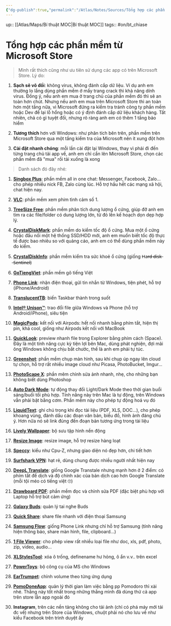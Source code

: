 ```yaml
---
{"dg-publish":true,"permalink":"/Atlas/Notes/Sources/Tổng hợp các phần mềm từ Microsoft Store/","noteIcon":""}
---
```


up:: [[Atlas/Maps/Bí thuật MOC\|Bí thuật MOC]]
tags:: #on/bt_chiase

# Tổng hợp các phần mềm từ Microsoft Store

> Mình rất thích cũng như ưu tiên sử dụng các app có trên Microsoft Store. Lý do:

1. **Sạch sẽ vô đối**: không virus, không đánh cắp dữ liệu. Ví dụ anh em thường lo lắng dùng phần mềm ở mấy trang crack thì khả năng dính virus. Đồng ý, nếu anh em mua ở trang chủ của phần mềm đó thì sẽ an toàn hơn chút. Nhưng nếu anh em mua trên Microsoft Store thì an toàn hơn một tầng nữa, vì Microsoft đứng ra kiểm tra tránh công ty phần mềm hoặc Dev để lại lỗ hổng hoặc có ý định đánh cắp dữ liệu khách hàng. Tất nhiên, chả có gì tuyệt đối, nhưng rõ ràng anh em có thêm 1 tầng bảo hiểm
    
2. **Tương thích** hơn với Windows: như phân tích bên trên, phần mềm trên Microsoft Store qua một tầng kiểm tra của Microsoft nên ít xung đột hơn
    
3. **Cài đặt nhanh chóng**: mỗi lần cài đặt lại Windows, thay vì phải đi đến từng trang chủ tải app về, anh em chỉ cần lên Microsoft Store, chọn các phần mềm đã "mua" rồi tải xuống là xong

> Danh sách đó đây nhé:

1. [**Singbox Plus**](https://www.microsoft.com/store/productId/9P2MF6TX0NZG?fbclid=IwAR04EvfINrd7Zrw6EOl0sdFjR5Cw4rOz1COLRHkqckK0pR8vmkR0VQ8DDj8): phần mềm all in one chat: Messenger, Facebook, Zalo... cho phép nhiều nick FB, Zalo cùng lúc. Hỗ trợ hầu hết các mạng xã hội, chat hiện nay.
    
2. [**VLC**](https://l.facebook.com/l.php?u=https%3A%2F%2Fapps.microsoft.com%2Fstore%2Fdetail%2FXPDM1ZW6815MQM%3Ffbclid%3DIwAR0Tz_QUEjTz8TOlp2PX_Vt4f3IWwXvoXvNMzaIGmrsdSOc99qQWPEZg_g4&h=AT0cOO_lGqF86aj5vh0_mCPWfbXWy6eL9wp4_pHRuWcAWWgJOZp_CpwzYJJZGN8C80asmZFSVwcBb58atYGQKauGp2Z9NhA-SfXmFb_f_K7d1QLXMn1dTz-b1I9ClQcxf5I7k6vSapaDs88Ni_w5&__tn__=-UK-R&c[0]=AT2aFc5Hq7eKMEvdAGa_ogrV33Rj07qabQCT5sgo9DwtcPp0mHjzenn2sIo06qVoKgJJdwddwkZUYWxRBf3_o07RhL-_dkU5RTj2v-sgjKrHuDaNH2yWW6PE_mRaoh0un-ACVbDeufLMV71JnG64dewm8kNwQftx5pF9YW0): phần mềm xem phim tình cảm số 1.
    
3. [**TreeSize Free**](https://apps.microsoft.com/store/detail/XP9M26RSCLNT88?fbclid=IwAR2NBxn6ReeMMf2I7SUx5QeQD3-beNY3rKQCLXYWeqG4mLUFAlH7aRVq9pQ): phần mềm phân tích dung lượng ổ cứng, giúp đỡ anh em tìm ra các file/folder có dung lượng lớn, từ đó lên kế hoạch dọn dẹp hợp lý.
    
4. [**CrystalDiskMark**](https://www.microsoft.com/store/productId/9NBLGGH4Z6F2?fbclid=IwAR3UiYTreKNbhUnIVsJFtJLI5P-Vhh5BUu1tHyirXlJZimbQLwERSniA_3c): phần mềm do kiểm tốc độ ổ cứng. Mua một ổ cứng hoặc đấu nối một hệ thống SSD/HDD mới, anh em muốn biết tốc độ thực tế được bao nhiêu so với quảng cáo, anh em có thể dùng phần mềm này đo kiểm.
    
5. [**CrystalDiskInfo**](https://l.facebook.com/l.php?u=https%3A%2F%2Fapps.microsoft.com%2Fstore%2Fdetail%2FXP8K4RGX25G3GM%3Ffbclid%3DIwAR3Jy2Odtc7pRf9D6E6u8zbDz7fJC9IETYnj32WKhT6c3ucVdw7AxIgujgM&h=AT0_qfVU75H0Pub0JUNOt5dJCZFEkh19SqFxqKTFnJXzS3dfSc84oRndP5DeMH-UDnuJODLoZ_40my5XxTEDWnxK0iSywLmVwAXg78NpVPvn13vc7D9YfHcj1SPhtf_RZ9bbT8chloOxqfTGvDT9&__tn__=-UK-R&c[0]=AT2aFc5Hq7eKMEvdAGa_ogrV33Rj07qabQCT5sgo9DwtcPp0mHjzenn2sIo06qVoKgJJdwddwkZUYWxRBf3_o07RhL-_dkU5RTj2v-sgjKrHuDaNH2yWW6PE_mRaoh0un-ACVbDeufLMV71JnG64dewm8kNwQftx5pF9YW0): phần mềm kiểm tra sức khoẻ ổ cứng (giống H̶a̶r̶d̶ ̶d̶i̶s̶k̶ ̶S̶e̶n̶t̶i̶n̶e̶l̶)
    
6. [**GoTiengViet**](https://l.facebook.com/l.php?u=https%3A%2F%2Fwww.microsoft.com%2Fstore%2FproductId%2F9P1F8XG2LZM9%3Ffbclid%3DIwAR2vU9ZUsUGjiLC_h_nUVA4m2blgqT0m9bvjN4nYfRFs66rCqgicJQ0QdFE&h=AT2Gx9cG7ktHc4OOj7GA_IqTrXI3mwEb5FGN-mdEZIuO35QjwrlUDRqeaXHLxeoDILqHlrnrV9fXy0Ti8Iu6ogNouRMaswSPbkOVwVC3xldqVXWkNMiQtI09ft2ZLXvIV5wFfufIznbSxISRAe7q&__tn__=-UK-R&c[0]=AT2aFc5Hq7eKMEvdAGa_ogrV33Rj07qabQCT5sgo9DwtcPp0mHjzenn2sIo06qVoKgJJdwddwkZUYWxRBf3_o07RhL-_dkU5RTj2v-sgjKrHuDaNH2yWW6PE_mRaoh0un-ACVbDeufLMV71JnG64dewm8kNwQftx5pF9YW0): phần mềm gõ tiếng Việt
    
7. [**Phone Link**](https://l.facebook.com/l.php?u=https%3A%2F%2Fwww.microsoft.com%2Fstore%2FproductId%2F9NMPJ99VJBWV%3Ffbclid%3DIwAR0gu_rK0NuR0YMzk1pU7xHgLpFKzvM7sHmBUkf0SUw0PZRJ2N0k-SqCTo4&h=AT3CQsJC2i6BDdo2hEd-JLv-iICpmrbSXDezNNWiy4PsBvHs727JXji_TLpktmj9VVDyOhlWeXdHdUv78AblIHc3hMbXJnjwQBwgC_b_skVNh5eoBFHoT0EpnhI1QJW7m57e4oj2gxaaqbm1DW2u&__tn__=-UK-R&c[0]=AT2aFc5Hq7eKMEvdAGa_ogrV33Rj07qabQCT5sgo9DwtcPp0mHjzenn2sIo06qVoKgJJdwddwkZUYWxRBf3_o07RhL-_dkU5RTj2v-sgjKrHuDaNH2yWW6PE_mRaoh0un-ACVbDeufLMV71JnG64dewm8kNwQftx5pF9YW0): nhận điện thoại, gửi tin nhắn từ Windows, tiện phét, hỗ trợ (iPhone/Android)
    
8. [**TranslucentTB**](https://l.facebook.com/l.php?u=https%3A%2F%2Fwww.microsoft.com%2Fstore%2FproductId%2F9PF4KZ2VN4W9%3Ffbclid%3DIwAR2M74sq9jkTPK3miD2scuIt73cWZN6fvsOrGWpAS3zDUeOWGHd8RTfocrI&h=AT1ryeLWpWFpQ0veY0Hc9Td28k2_AjM5lVehU5wGFdMk_Z6wZ0KnkhWwB1nyebNAR_83DUnWOhjKKwDchxhLNE8Dt8yIjXjGZZWqKwDq6_AQDwe7laOco5AAYR0PW6ojhg1-O2G3KUstSP4VQzU2&__tn__=-UK-R&c[0]=AT2aFc5Hq7eKMEvdAGa_ogrV33Rj07qabQCT5sgo9DwtcPp0mHjzenn2sIo06qVoKgJJdwddwkZUYWxRBf3_o07RhL-_dkU5RTj2v-sgjKrHuDaNH2yWW6PE_mRaoh0un-ACVbDeufLMV71JnG64dewm8kNwQftx5pF9YW0): biến Taskbar thành trong suốt
    
9. [**Intel® Unison™**](https://l.facebook.com/l.php?u=https%3A%2F%2Fwww.microsoft.com%2Fstore%2FproductId%2F9PP9GZM2GN26%3Ffbclid%3DIwAR3oR3s0lfRNkZ7rBSsXhIi9D5Hf48kAo1vfBGXZz-Emcx2FdRLCtmmKZDQ&h=AT3nKvGcHE-8ohi-w67b2o9V3aj6AXX_3-GOgCXBQ6IPm5dx1we193RKvA2a_qjwygGDdrnseYAn16YOxRNled3WoEQ3QsAuneM2LuwadUYFLHGpvh5fiwxEvyPImF6zDvmy8NI0WfvsDtPkAgB2&__tn__=-UK-R&c[0]=AT2aFc5Hq7eKMEvdAGa_ogrV33Rj07qabQCT5sgo9DwtcPp0mHjzenn2sIo06qVoKgJJdwddwkZUYWxRBf3_o07RhL-_dkU5RTj2v-sgjKrHuDaNH2yWW6PE_mRaoh0un-ACVbDeufLMV71JnG64dewm8kNwQftx5pF9YW0): trao đổi file giữa Windows và Phone (hỗ trợ Android/iPhone), siêu tiện
    
10. [**MagicPods**](https://l.facebook.com/l.php?u=https%3A%2F%2Fwww.microsoft.com%2Fstore%2FproductId%2F9P6SKKFKSHKM%3Ffbclid%3DIwAR0Dpe66q9jM6S7aWBPZKtJddc33BFwwHj5iuxg0N8BxbbJ5kTpCs6QOy5A&h=AT1SYAVuergLIq2xomEwzFGFpGgh-GP3Q9GF9X8HeQru9DmSv1vDXzb16yOADi7og1L_ALX-g4erhj-lduSqZnG9PrwOTa2Jx6v7zayilJNXESpUdRDjryJxD_cFlLaeMwd70NuifRu3ZeevVu7q&__tn__=-UK-R&c[0]=AT2aFc5Hq7eKMEvdAGa_ogrV33Rj07qabQCT5sgo9DwtcPp0mHjzenn2sIo06qVoKgJJdwddwkZUYWxRBf3_o07RhL-_dkU5RTj2v-sgjKrHuDaNH2yWW6PE_mRaoh0un-ACVbDeufLMV71JnG64dewm8kNwQftx5pF9YW0): kết nối với Airpods: hết nối nhanh bằng phím tắt, hiện thị pin, khá cool, giống như Airpods kết nối với MacBook
    
11. [**QuickLook**](https://l.facebook.com/l.php?u=https%3A%2F%2Fwww.microsoft.com%2Fstore%2FproductId%2F9NV4BS3L1H4S%3Ffbclid%3DIwAR2lwuZB1SKC9WziVtMf-wjmoxqOyG-mismVUNRkA4cb6UUiLaG9J4qnpGk&h=AT2DeR59Q3z7imdlwvzz-4C4VLahpSedmRqcI16WlgHiBugyEfld7rZLTBCSsu_MMcsIYoCiP0mnfC6Da3m2O4YG5wIozoB2g2hf9p4L5BiSCvC8LOfRJNaEsxIFqX6TG_FLeVzvJQNjXfJyEF4f&__tn__=-UK-R&c[0]=AT2aFc5Hq7eKMEvdAGa_ogrV33Rj07qabQCT5sgo9DwtcPp0mHjzenn2sIo06qVoKgJJdwddwkZUYWxRBf3_o07RhL-_dkU5RTj2v-sgjKrHuDaNH2yWW6PE_mRaoh0un-ACVbDeufLMV71JnG64dewm8kNwQftx5pF9YW0): preview nhanh file trong Explorer bằng phím cách (Space). Đây là một tính năng cực kỳ tiện lợi bên Mac, dùng phát nghiện, đợi mãi ông Windows không chịu bắt chước, thế là anh em phải tự túc.
    
12. [**Greenshot**](https://l.facebook.com/l.php?u=https%3A%2F%2Fwww.microsoft.com%2Fstore%2FproductId%2F9N8Z6RQX8LV8%3Ffbclid%3DIwAR04EvfINrd7Zrw6EOl0sdFjR5Cw4rOz1COLRHkqckK0pR8vmkR0VQ8DDj8&h=AT2IG47bvyi6DAfyWplkIR5yGAb2GIzaQuBIQikKBW9pgA3TxVC4q1v5hj7w3fk-1mwOp_9c1T3PqxVZBXwix91PYToBWeLWfyGacGqi-8qTyHjtRSsn_F1ODY3Z_amtekGjo1Z5DwUl07fsAAJ3&__tn__=-UK-R&c[0]=AT2aFc5Hq7eKMEvdAGa_ogrV33Rj07qabQCT5sgo9DwtcPp0mHjzenn2sIo06qVoKgJJdwddwkZUYWxRBf3_o07RhL-_dkU5RTj2v-sgjKrHuDaNH2yWW6PE_mRaoh0un-ACVbDeufLMV71JnG64dewm8kNwQftx5pF9YW0): phần mềm chụp màn hình, sau khi chụp úp ngay lên cloud tự chọn, hỗ trợ rất nhiều image cloud như Picasa, PhotoBucket, Imgur... 
    
13. [**PhotoScape X**](https://l.facebook.com/l.php?u=https%3A%2F%2Fwww.microsoft.com%2Fstore%2FproductId%2F9NBLGGH4TWWG%3Ffbclid%3DIwAR2n8r55i1tRD7T5qIKGm0UnSlOEJhmbhOx_eY3k6kHpkNuE1Da9OFv-2jA&h=AT2-xkPxU4xUZNBlp1OPaiKA8nH1DdyZNeG0JLZlepl_blfuR-tx3k84hdXhRP3YEcOfNm_42OaNVOKw-0LeFCoVtHtQPSx85VKv8Gzn9CxXFJJiUnLoJntjrtbW0tC2ouwwRREKp1Eajxv-j4vm&__tn__=-UK-R&c[0]=AT2aFc5Hq7eKMEvdAGa_ogrV33Rj07qabQCT5sgo9DwtcPp0mHjzenn2sIo06qVoKgJJdwddwkZUYWxRBf3_o07RhL-_dkU5RTj2v-sgjKrHuDaNH2yWW6PE_mRaoh0un-ACVbDeufLMV71JnG64dewm8kNwQftx5pF9YW0): phần mêm chỉnh sửa ảnh nhanh, nhẹ, cho những bạn không biết dùng Photoshop
    
14. [**Auto Dark Mode**](https://l.facebook.com/l.php?u=https%3A%2F%2Fapps.microsoft.com%2Fstore%2Fdetail%2FXP8JK4HZBVF435%3Ffbclid%3DIwAR21dfHqd2xZr9vfBUH8DJvAitDCcldvsHBnFwoAnx58AsziOFZOQzMhvrM&h=AT2WcEw5VVslaYrXbudrsVil1Sx7tWbqPPmemVUxBXpXOc2c5cIQ4Guch35Fxi6__FSZtlFSGEYybRA2cRNSPsyBOJcHHzqY8leCEUGjEdDgSUQdNxFxXnwEyZhBUgGlzic47p_gooUhqlwly78V&__tn__=-UK-R&c[0]=AT2aFc5Hq7eKMEvdAGa_ogrV33Rj07qabQCT5sgo9DwtcPp0mHjzenn2sIo06qVoKgJJdwddwkZUYWxRBf3_o07RhL-_dkU5RTj2v-sgjKrHuDaNH2yWW6PE_mRaoh0un-ACVbDeufLMV71JnG64dewm8kNwQftx5pF9YW0): tự động thay đổi Light/Dark Mode theo thời gian buổi sáng/buổi tối phù hợp. Tính năng này trên Mac là tự động, trên Windows vẫn phải bật bằng cơm. Phần mềm này cho phép tự động hoá vụ đó
    
15. [**LiquidText**](https://l.facebook.com/l.php?u=https%3A%2F%2Fwww.microsoft.com%2Fstore%2FproductId%2F9N9Z9NSV47FL%3Ffbclid%3DIwAR2gi5I4_AkHpK1r-w8DqVQdF4RISj1DRUA0ouDX9hV6yBHcRWNcXSbj4UQ&h=AT3PBYCo0SIIJPK-NUaykP2liX_8vUPlz9Z3aUpD44j6AQpgV1AYVFpWbviqDlj_pKY4Qri3TWwGYSGj66o5a8EPv_3swHnP1a-cxn8_9mP7MWijgQXqrU-KySCae8ZacWXX3PJ11le4g1_Mjls4&__tn__=-UK-R&c[0]=AT2aFc5Hq7eKMEvdAGa_ogrV33Rj07qabQCT5sgo9DwtcPp0mHjzenn2sIo06qVoKgJJdwddwkZUYWxRBf3_o07RhL-_dkU5RTj2v-sgjKrHuDaNH2yWW6PE_mRaoh0un-ACVbDeufLMV71JnG64dewm8kNwQftx5pF9YW0): ghi chú trong khi đọc tài liệu (PDF, XLS, DOC...), cho phép khoang vùng, đánh dấu các đoạn văn bản, biểu đồ, hình ảnh đáng chú ý. Hơn nữa nó sẽ link đúng đến đoạn bản tương ứng trong tài liệu
    
16. [**Lively Wallpaper**](https://l.facebook.com/l.php?u=https%3A%2F%2Fwww.microsoft.com%2Fstore%2FproductId%2F9NTM2QC6QWS7%3Ffbclid%3DIwAR21dfHqd2xZr9vfBUH8DJvAitDCcldvsHBnFwoAnx58AsziOFZOQzMhvrM&h=AT2BhoX8ekamOuLv7wZ_-gljk4kW1WK2Hv14qJqfe2uMjapu-QiKtSyD5tfI12ubImFMiIb5a4TkldzB7lWC8DtqklvnI-zOUWjSNCgyZmXO3vvtfYLHj6WvgodGteSVebshybH5RJwEAjtszseI&__tn__=-UK-R&c[0]=AT2aFc5Hq7eKMEvdAGa_ogrV33Rj07qabQCT5sgo9DwtcPp0mHjzenn2sIo06qVoKgJJdwddwkZUYWxRBf3_o07RhL-_dkU5RTj2v-sgjKrHuDaNH2yWW6PE_mRaoh0un-ACVbDeufLMV71JnG64dewm8kNwQftx5pF9YW0): bộ sưu tập hình nền động
    
17. [**Resize Image**](https://l.facebook.com/l.php?u=https%3A%2F%2Fwww.microsoft.com%2Fstore%2FproductId%2F9P87M9TKNKVL%3Ffbclid%3DIwAR2u4AYXMSs9lO5Fej19qny8NTJ2Av5XTXu7rd9qMogfoAJYczFWCuuPVe4&h=AT2d68pvCUa-VOBvNbXc1ySQ_pE4BRoxSU_agdgiczpJQSlO7P1uY2sqr4kYEYLhFp2LjEgHPe8bdVf-0r1U2t-nl6uP6xe_EdeXl9dyn4eyZcR5uQfHOJDMCVD2H70e4E2o_SMB5La7p9HKGnl8&__tn__=-UK-R&c[0]=AT2aFc5Hq7eKMEvdAGa_ogrV33Rj07qabQCT5sgo9DwtcPp0mHjzenn2sIo06qVoKgJJdwddwkZUYWxRBf3_o07RhL-_dkU5RTj2v-sgjKrHuDaNH2yWW6PE_mRaoh0un-ACVbDeufLMV71JnG64dewm8kNwQftx5pF9YW0): resize image, hỗ trợ resize hàng loạt
    
18. [**Speccy**](https://l.facebook.com/l.php?u=https%3A%2F%2Fapps.microsoft.com%2Fstore%2Fdetail%2FXPFFT31D40MGFQ%3Ffbclid%3DIwAR3aVnZBC66RFE2EwtmRgYxc3g60vmbp5LuuqugFKFVxSJbhH7nPQuqEPfg&h=AT25GQqLysiXDuVSK0lUH95nJkrAVBWHBy6DwNW2kILqGG_WQK41G4rY2Qh9q5vbZx50HuTOcELER_io7Q079oDhY3afwHLVy1ZwWIKyht8UBCRkwsDxjsQNV4Y7aOpVGTjV3lvxJlvrg6-g6p-t&__tn__=-UK-R&c[0]=AT2aFc5Hq7eKMEvdAGa_ogrV33Rj07qabQCT5sgo9DwtcPp0mHjzenn2sIo06qVoKgJJdwddwkZUYWxRBf3_o07RhL-_dkU5RTj2v-sgjKrHuDaNH2yWW6PE_mRaoh0un-ACVbDeufLMV71JnG64dewm8kNwQftx5pF9YW0): kiểu như Cpu-Z, nhưng giao diện nó đẹp hơn, chi tiết hơn
    
19. [**Surfshark VPN**](https://l.facebook.com/l.php?u=https%3A%2F%2Fapps.microsoft.com%2Fstore%2Fdetail%2FXP9KN848DQPDK9%3Ffbclid%3DIwAR1nyJzK0oAz_OAs68dEKEJ4uFJU1hXHjvX8IxtGyrDmXs010YxDk4Ip7os&h=AT1VVOGwobiKHb4OVJTOJcNJBZyP3DPpg26fhWDcKUZW4wtfBOdPrmayOqn0LT390z7yvalX-0ZLvUN5yQEtpW9vZGMx54czo_DC3lDYvpvkYLFd-UzJFkxmstLJFiuzvG0X47gnbQcXRDYjwNHg&__tn__=-UK-R&c[0]=AT2aFc5Hq7eKMEvdAGa_ogrV33Rj07qabQCT5sgo9DwtcPp0mHjzenn2sIo06qVoKgJJdwddwkZUYWxRBf3_o07RhL-_dkU5RTj2v-sgjKrHuDaNH2yWW6PE_mRaoh0un-ACVbDeufLMV71JnG64dewm8kNwQftx5pF9YW0): hạt rẻ, dùng chung được nhiều người nhất hiện nay
    
20. [**DeepL Translate**](https://l.facebook.com/l.php?u=https%3A%2F%2Fapps.microsoft.com%2Fstore%2Fdetail%2FXPDNX7G06BLH2G%3Ffbclid%3DIwAR36qDr77j94eug-tGkVGblVOUM4RF-AvZyJPEzfoWLvzn5AOj5xvs6D4qs&h=AT1VCymdsTHShjhAs-l09OaRkVciZno9PD80uA5fNJep_fRTvuVRQNbpC3eOMBQPY8D-iFoIlZVjjv7nvhextUC_lUg0n0kwmlA7lCkCKf7VQLgEJhibVWlYhezQMyTDlSQaDK50h3NXkUWQA758&__tn__=-UK-R&c[0]=AT2aFc5Hq7eKMEvdAGa_ogrV33Rj07qabQCT5sgo9DwtcPp0mHjzenn2sIo06qVoKgJJdwddwkZUYWxRBf3_o07RhL-_dkU5RTj2v-sgjKrHuDaNH2yWW6PE_mRaoh0un-ACVbDeufLMV71JnG64dewm8kNwQftx5pF9YW0): giống Google Transtale nhưng mạnh hơn ở 2 điểm: có phím tắt để dịch và độ chính xác của bản dịch cao hơn Google Translate (mỗi tội méo có tiếng việt 🙄)
    
21. [**Drawboard PDF**](https://l.facebook.com/l.php?u=https%3A%2F%2Fwww.microsoft.com%2Fstore%2FproductId%2F9WZDNCRFHWQT%3Ffbclid%3DIwAR0Dpe66q9jM6S7aWBPZKtJddc33BFwwHj5iuxg0N8BxbbJ5kTpCs6QOy5A&h=AT1E3cbOiMB5YpsbTPGntB73I_1ayqEZhzDh2OvolIEigRwTR2VXTuztupdi9X8tNre7F5yTdqP1Wq_Vw6hlah5n7vikSjVk0AIlv6BtZ5IG0AYZwZr98e7NnjuUsls6f6DPNWtFr6-CIGv0AZxX&__tn__=-UK-R&c[0]=AT2aFc5Hq7eKMEvdAGa_ogrV33Rj07qabQCT5sgo9DwtcPp0mHjzenn2sIo06qVoKgJJdwddwkZUYWxRBf3_o07RhL-_dkU5RTj2v-sgjKrHuDaNH2yWW6PE_mRaoh0un-ACVbDeufLMV71JnG64dewm8kNwQftx5pF9YW0): phần mềm đọc và chỉnh sửa PDF (đặc biệt phù hợp với Laptop hỗ trợ bút cảm ứng)
    
22. [**Galaxy Buds**](https://l.facebook.com/l.php?u=https%3A%2F%2Fwww.microsoft.com%2Fstore%2FproductId%2F9NHTLWTKFZNB%3Ffbclid%3DIwAR1ZzZhLhNo9-uCJyCextqqTtoTDqyp_d56vRYqMO7ldveLLF1pDNarECmg&h=AT1m13mZWgn3qeEmLebGF4J4tVXdt0jnjLxLlM-XNUEdkZhSS9L-y4srMzLJqaqlCeB4sAAx2EsQO4clL3-ujlATt2D_OFM_n-h9YAL9nE-Gi2G5rH8755glVzCLoRT-n6EDO9RWUe6L2C2UkKrx&__tn__=-UK-R&c[0]=AT2aFc5Hq7eKMEvdAGa_ogrV33Rj07qabQCT5sgo9DwtcPp0mHjzenn2sIo06qVoKgJJdwddwkZUYWxRBf3_o07RhL-_dkU5RTj2v-sgjKrHuDaNH2yWW6PE_mRaoh0un-ACVbDeufLMV71JnG64dewm8kNwQftx5pF9YW0): quản lý tai nghe Buds
    
23. [**Quick Share**](https://l.facebook.com/l.php?u=https%3A%2F%2Fwww.microsoft.com%2Fstore%2FproductId%2F9PCTGDFXVZLJ%3Ffbclid%3DIwAR1GEzgLacn2ky-Ts14km6oGxlizHmsfT6pxQRHITyr2W_hmlABoIJOUkc8&h=AT1DjeZCQuHlBOlhV29EYeqbPxVhRcCbgahYZJ_giB5BPAAGvus5Mrp8zY8DwbS2T2tnVE7X2179RyeBoJZHcbLvvidaXAHrGk77Jyghvz85p6_u86MX8QxPd67RoWxl_uk2B8ZfWGoagiOCVMUv&__tn__=-UK-R&c[0]=AT2aFc5Hq7eKMEvdAGa_ogrV33Rj07qabQCT5sgo9DwtcPp0mHjzenn2sIo06qVoKgJJdwddwkZUYWxRBf3_o07RhL-_dkU5RTj2v-sgjKrHuDaNH2yWW6PE_mRaoh0un-ACVbDeufLMV71JnG64dewm8kNwQftx5pF9YW0): share file nhanh với điện thoại Samsung
    
24. [**Samsung Flow**](https://l.facebook.com/l.php?u=https%3A%2F%2Fwww.microsoft.com%2Fstore%2FproductId%2F9NBLGGH5GB0M%3Ffbclid%3DIwAR21dfHqd2xZr9vfBUH8DJvAitDCcldvsHBnFwoAnx58AsziOFZOQzMhvrM&h=AT2nNOAC2IMymU3TCeYP3hyCC2QyweR2x_qE4iqKuAYWkNfsgNCdhRyb1iIqhF3vwmrLbLPkNLaPRJxqDWT9riCJ0wSYwvEnyk6LKuQGHHf3JiA68gfpWmjudcOV82wGiu7T7_idzmazM8zRZCYd&__tn__=-UK-R&c[0]=AT2aFc5Hq7eKMEvdAGa_ogrV33Rj07qabQCT5sgo9DwtcPp0mHjzenn2sIo06qVoKgJJdwddwkZUYWxRBf3_o07RhL-_dkU5RTj2v-sgjKrHuDaNH2yWW6PE_mRaoh0un-ACVbDeufLMV71JnG64dewm8kNwQftx5pF9YW0): giống Phone Link nhưng chỉ hỗ trợ Samsung (tính năng hiện thông báo, share màn hình, file, clipboard...)
    
25. [**1 File Viewer**](https://l.facebook.com/l.php?u=https%3A%2F%2Fwww.microsoft.com%2Fstore%2FproductId%2F9MTV0K1RK7JV%3Ffbclid%3DIwAR3UiYTreKNbhUnIVsJFtJLI5P-Vhh5BUu1tHyirXlJZimbQLwERSniA_3c&h=AT0pZxM7o6f77W3HrCDleIKTyckKp73pzXdeYw_IEKFgy1-2uEQTjU2jHRRPcN_t0WeyHcEVKg77h7mQjQAtsSYVgMuaLTqrb6PWadBVULMMDDQFVEN6QAkWZyQrPLUqvS1_jYB7TUstD7kNeAXK&__tn__=-UK-R&c[0]=AT2aFc5Hq7eKMEvdAGa_ogrV33Rj07qabQCT5sgo9DwtcPp0mHjzenn2sIo06qVoKgJJdwddwkZUYWxRBf3_o07RhL-_dkU5RTj2v-sgjKrHuDaNH2yWW6PE_mRaoh0un-ACVbDeufLMV71JnG64dewm8kNwQftx5pF9YW0): cho phép view rất nhiều loại file như doc, xls, pdf, photo, zip, video, audio...
    
26. [**XLStylesTool**](https://l.facebook.com/l.php?u=https%3A%2F%2Fwww.microsoft.com%2Fstore%2FproductId%2F9WZDNCRFJPTG%3Ffbclid%3DIwAR3W8da1RRBCp9AzpWPCuAdOCDoeBCmUGv6_7DFcsPZbe-IO_0pUZYejVeM&h=AT018dPTWbknr2FvSvyxLfX3afqKoTFucG0BWPxUOC0MKBLOGk4EuDq6F9ZOjSedD7weg9YrOt2_U56X6ZNDAioTZ_p04cYmdKNtFJrM8x7dRBW8rp_rO1vQt2PRxR3DOEqnIe9XjbB2ubMkZ9NL&__tn__=-UK-R&c[0]=AT2aFc5Hq7eKMEvdAGa_ogrV33Rj07qabQCT5sgo9DwtcPp0mHjzenn2sIo06qVoKgJJdwddwkZUYWxRBf3_o07RhL-_dkU5RTj2v-sgjKrHuDaNH2yWW6PE_mRaoh0un-ACVbDeufLMV71JnG64dewm8kNwQftx5pF9YW0): xóa ô trống, definename hư hỏng, ô ẩn v.v.. trên excel
    
27. [**PowerToys**](https://l.facebook.com/l.php?u=https%3A%2F%2Fapps.microsoft.com%2Fstore%2Fdetail%2FXP89DCGQ3K6VLD%3Ffbclid%3DIwAR1ZzZhLhNo9-uCJyCextqqTtoTDqyp_d56vRYqMO7ldveLLF1pDNarECmg&h=AT3VIPQeEJpY9hnNO_Sa-Xs8y_vS3ixHaz1X1evXkt1zYsTDiAs42ZznSpF1Vi66s0KmDwHLu21p_RFlB0pYZTbv3CJkkW1ShwQuSvmBPvz3LWtZBwNvCjoFL2iFWUHUufsITzWROHFCLwvulfN_&__tn__=-UK-R&c[0]=AT2aFc5Hq7eKMEvdAGa_ogrV33Rj07qabQCT5sgo9DwtcPp0mHjzenn2sIo06qVoKgJJdwddwkZUYWxRBf3_o07RhL-_dkU5RTj2v-sgjKrHuDaNH2yWW6PE_mRaoh0un-ACVbDeufLMV71JnG64dewm8kNwQftx5pF9YW0): bộ công cụ của MS cho Windows
    
28. [**EarTrumpet**](https://l.facebook.com/l.php?u=https%3A%2F%2Fwww.microsoft.com%2Fstore%2FproductId%2F9NBLGGH516XP%3Ffbclid%3DIwAR1pEDfF11BrB79DIMEAyc6ODOhjEkafWlxjrPDkaWRqpMJHq5Tk11ToQZk&h=AT2eIHTfZL78VC_-ppLgw0fQfh_aV-E0Zgx-826h-w9lwfWeHthlY6o7Cij49gF74J4vARUVdwMw8Patv2es03LwvjaQN1212PyST021ZPn_JJCrBn3_ouX_LWnI-0lWaYQ5C6kNtKj7FyVFL2LJ&__tn__=-UK-R&c[0]=AT2aFc5Hq7eKMEvdAGa_ogrV33Rj07qabQCT5sgo9DwtcPp0mHjzenn2sIo06qVoKgJJdwddwkZUYWxRBf3_o07RhL-_dkU5RTj2v-sgjKrHuDaNH2yWW6PE_mRaoh0un-ACVbDeufLMV71JnG64dewm8kNwQftx5pF9YW0): chỉnh volume theo từng ứng dụng
    
29. [**PomoDoneApp**](https://l.facebook.com/l.php?u=https%3A%2F%2Fwww.microsoft.com%2Fstore%2FproductId%2F9P27RX95M5WC%3Ffbclid%3DIwAR2lwuZB1SKC9WziVtMf-wjmoxqOyG-mismVUNRkA4cb6UUiLaG9J4qnpGk&h=AT0KabEUEXql6wxaz40HkLkR4wt-v-jVpdgWOu7DjwnGFyAq7tzzLcZUPGvU7K8NxUfZ90NT_fz3sloVG97vsjeLdFHSvTji8OniXnfSbixHSPKknBA8ADp25pe9eiSkOTBILnCJbbpU9W7omUyY&__tn__=-UK-R&c[0]=AT2aFc5Hq7eKMEvdAGa_ogrV33Rj07qabQCT5sgo9DwtcPp0mHjzenn2sIo06qVoKgJJdwddwkZUYWxRBf3_o07RhL-_dkU5RTj2v-sgjKrHuDaNH2yWW6PE_mRaoh0un-ACVbDeufLMV71JnG64dewm8kNwQftx5pF9YW0): quản lý thời gian làm việc bằng pp Pomodoro thì xài nhé. Thằng này tốt nhất trong những thằng mình đã dùng thử cả app trên store lẫn app ngoài đó
    
30. **Instagram**, trên các nền tảng không cho tải ảnh (chỉ có phá máy mới tải đc về) nhưng trên Store của Windows, chuột phải nó cho lưu về như kiểu Facebook trên trình duyệt ấy